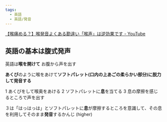 ```yaml
---
tags:
  - 英語
  - 英語/発音
---
```

[【喉痛める？】喉発音よくある勘違い「喉声」は逆効果です - YouTube](https://www.youtube.com/watch?v=Q_gJHb_tf8A)

## 英語の基本は腹式発声

英語は**喉を開けて** お腹から声を出す


**あくび**のように喉をあけて**ソフトパレット(口内の上あごの柔らかい部分)に脱力して発音する**

1 あくびをして喉奥をあける
2 ソフトパレットに**息**を当てる
3 息の摩擦を感じるところで声を出す

３は「はっはっは」とソフトパレットに**息**が摩擦するところを意識して、その息を利用してそのまま**発音**するかんじ (higher)
